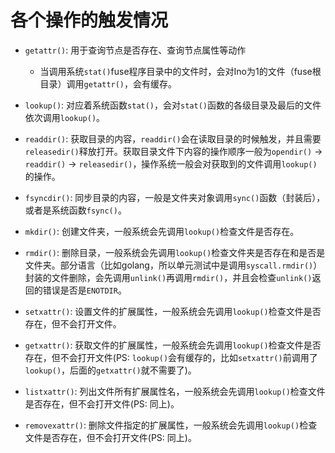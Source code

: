 # 各个操作的触发情况

* `getattr()`: 用于查询节点是否存在、查询节点属性等动作

    * 当调用系统`stat()`fuse程序目录中的文件时，会对Ino为1的文件（fuse根目录）调用`getattr()`，会有缓存。

* `lookup()`: 对应着系统函数`stat()`，会对`stat()`函数的各级目录及最后的文件依次调用`lookup()`。

* `readdir()`: 获取目录的内容，`readdir()`会在读取目录的时候触发，并且需要`releasedir()`释放打开。获取目录文件下内容的操作顺序一般为`opendir()` -> `readdir()` -> `releasedir()`，操作系统一般会对获取到的文件调用`lookup()`的操作。

* `fsyncdir()`: 同步目录的内容，一般是文件夹对象调用`sync()`函数（封装后），或者是系统函数`fsync()`。

* `mkdir()`: 创建文件夹，一般系统会先调用`lookup()`检查文件是否存在。

* `rmdir()`: 删除目录，一般系统会先调用`lookup()`检查文件夹是否存在和是否是文件夹。部分语言（比如golang，所以单元测试中是调用`syscall.rmdir()`）封装的文件删除，会先调用`unlink()`再调用`rmdir()`，并且会检查`unlink()`返回的错误是否是`ENOTDIR`。

* `setxattr()`: 设置文件的扩展属性，一般系统会先调用`lookup()`检查文件是否存在，但不会打开文件。

* `getxattr()`: 获取文件的扩展属性，一般系统会先调用`lookup()`检查文件是否存在，但不会打开文件(PS: `lookup()`会有缓存的，比如`setxattr()`前调用了`lookup()`，后面的`getxattr()`就不需要了)。

* `listxattr()`: 列出文件所有扩展属性名，一般系统会先调用`lookup()`检查文件是否存在，但不会打开文件(PS: 同上)。

* `removexattr()`: 删除文件指定的扩展属性，一般系统会先调用`lookup()`检查文件是否存在，但不会打开文件(PS: 同上)。